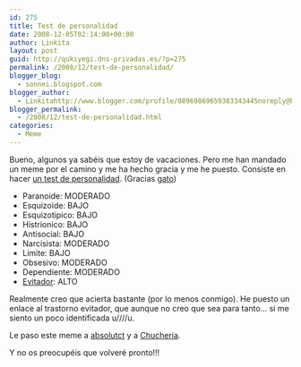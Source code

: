 ```yaml
---
id: 275
title: Test de personalidad
date: 2008-12-05T02:14:00+00:00
author: Linkita
layout: post
guid: http://qukiyegi.dns-privadas.es/?p=275
permalink: /2008/12/test-de-personalidad/
blogger_blog:
  - sonnei.blogspot.com
blogger_author:
  - Linkitahttp://www.blogger.com/profile/08969869659383343445noreply@blogger.com
blogger_permalink:
  - /2008/12/test-de-personalidad.html
categories:
  - Meme
---
```

Bueno, algunos ya sabéis que estoy de vacaciones. Pero me han mandado un meme por el camino y me ha hecho gracia y me he puesto. Consiste en hacer [un test de personalidad](http://www.testdepersonalidad.info/). (Gracias [gato](http://blog.dahousecat.net/2008/12/04/meme-test-de-personalidad/))

  * Paranoide: MODERADO
  * Esquizoide: BAJO
  * Esquizotipico: BAJO
  * Histrionico: BAJO
  * Antisocial: BAJO
  * Narcisista: MODERADO
  * Limite: BAJO
  * Obsesivo: MODERADO
  * Dependiente: MODERADO
  * [Evitador](http://www.testdepersonalidad.info/trastorno_de_personalidad.html#evitador): ALTO

Realmente creo que acierta bastante (por lo menos conmigo). He puesto un enlace al trastorno evitador, que aunque no creo que sea para tanto&#8230; sí me siento un poco identificada u////u.

Le paso este meme a [absolutct](http://absolutct.com/) y a [Chucheria](http://chucheria.wordpress.com/).

Y no os preocupéis que volveré pronto!!!